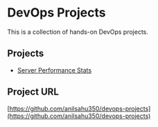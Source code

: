 # DevOps Projects

This is a collection of hands-on DevOps projects.

## Projects

- [Server Performance Stats](./server-performance-stats)
## Project URL

[https://github.com/anilsahu350/devops-projects](https://github.com/anilsahu350/devops-projects)

